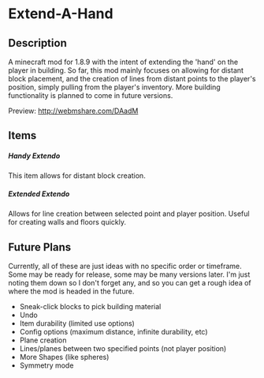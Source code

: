 # Extend-A-Hand
## Description
A minecraft mod for 1.8.9 with the intent of extending the 'hand' on the player in building. So far, this mod mainly focuses on allowing for distant block placement, and the creation of lines from distant points to the player's position, simply pulling from the player's inventory. More building functionality is planned to come in future versions.

Preview: http://webmshare.com/DAadM

## Items
##### Handy Extendo
This item allows for distant block creation.
##### Extended Extendo
Allows for line creation between selected point and player position. Useful for creating walls and floors quickly.

## Future Plans
Currently, all of these are just ideas with no specific order or timeframe. Some may be ready for release, some may be many versions later. I'm just noting them down so I don't forget any, and so you can get a rough idea of where the mod is headed in the future.
- Sneak-click blocks to pick building material
- Undo
- Item durability (limited use options)
- Config options (maximum distance, infinite durability, etc)
- Plane creation
- Lines/planes between two specified points (not player position)
- More Shapes (like spheres)
- Symmetry mode
